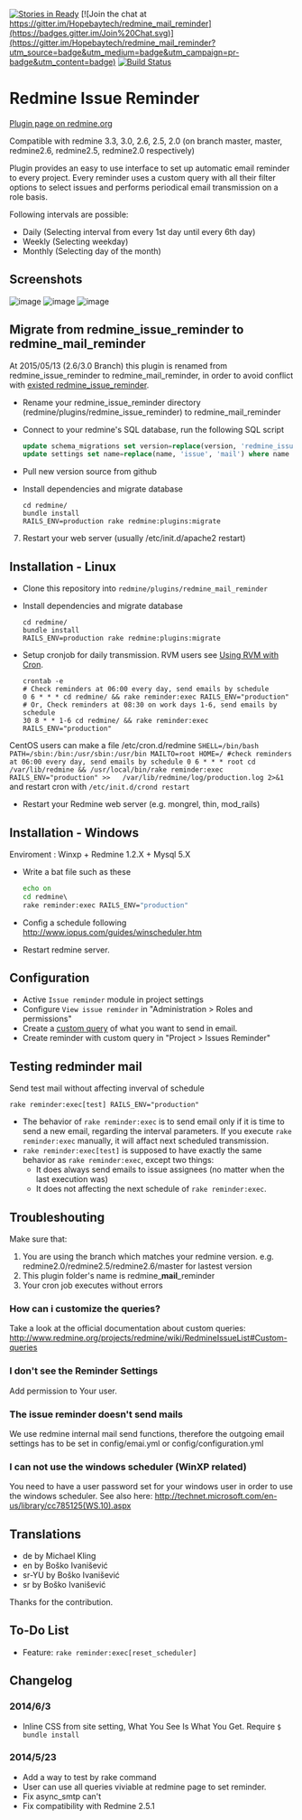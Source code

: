 [![Stories in Ready](https://badge.waffle.io/Hopebaytech/redmine_mail_reminder.png?label=ready&title=Ready)](https://waffle.io/Hopebaytech/redmine_mail_reminder)
[![Join the chat at https://gitter.im/Hopebaytech/redmine_mail_reminder](https://badges.gitter.im/Join%20Chat.svg)](https://gitter.im/Hopebaytech/redmine_mail_reminder?utm_source=badge&utm_medium=badge&utm_campaign=pr-badge&utm_content=badge)
[![Build Status](https://travis-ci.org/jcppkkk/redmine_mail_reminder.svg?branch=master)](https://travis-ci.org/jcppkkk/redmine_mail_reminder)

Redmine Issue Reminder
==============

[Plugin page on redmine.org](http://www.redmine.org/plugins/redmine_mail_reminder)

Compatible with redmine 3.3, 3.0, 2.6, 2.5, 2.0 (on branch master, master, redmine2.6, redmine2.5, redmine2.0 respectively)

Plugin provides an easy to use interface to set up automatic email reminder to every project. 
Every reminder uses a custom query with all their filter options to select issues 
and performs periodical email transmission on a role basis.

Following intervals are possible:
 - Daily (Selecting interval from every 1st day until every 6th day)
 - Weekly (Selecting weekday)
 - Monthly (Selecting day of the month)

## Screenshots

![image](http://farm7.static.flickr.com/6109/6294745006_49986ec541_b.jpg)
![image](https://cloud.githubusercontent.com/assets/84070/7959114/ceb99b22-0a28-11e5-94f9-f4169423d0cf.png)
![image](https://cloud.githubusercontent.com/assets/84070/7959130/f794f6cc-0a28-11e5-93c9-16d56ca9c6ea.png)


## Migrate from redmine_issue_reminder to redmine_mail_reminder

At 2015/05/13 (2.6/3.0 Branch) this plugin is renamed from redmine_issue_reminder to redmine_mail_reminder, in order to avoid conflict with [existed redmine_issue_reminder](http://www.redmine.org/plugins/redmine_issue_reminder).

* Rename your redmine_issue_reminder directory (redmine/plugins/redmine_issue_reminder) to redmine_mail_reminder

* Connect to your redmine's SQL database, run the following SQL script
	```sql
	update schema_migrations set version=replace(version, 'redmine_issue_reminder', 'redmine_mail_reminder') where version like '%redmine_issue_reminder%';
	update settings set name=replace(name, 'issue', 'mail') where name =  'plugin_redmine_issue_reminder';
	```

* Pull new version source from github

* Install dependencies and migrate database
	```console
	cd redmine/
	bundle install
	RAILS_ENV=production rake redmine:plugins:migrate
	```
7. Restart your web server (usually /etc/init.d/apache2 restart)

## Installation - Linux

* Clone this repository into ```redmine/plugins/redmine_mail_reminder```
* Install dependencies and migrate database
	```console
	cd redmine/
	bundle install
	RAILS_ENV=production rake redmine:plugins:migrate
	```

* Setup cronjob for daily transmission. RVM users see [Using RVM with Cron](https://rvm.io/deployment/cron).
	```
	crontab -e
	# Check reminders at 06:00 every day, send emails by schedule
	0 6 * * * cd redmine/ && rake reminder:exec RAILS_ENV="production"
	# Or, Check reminders at 08:30 on work days 1-6, send emails by schedule
	30 8 * * 1-6 cd redmine/ && rake reminder:exec RAILS_ENV="production"
	```
CentOS users can make a file /etc/cron.d/redmine
	```
	SHELL=/bin/bash
	PATH=/sbin:/bin:/usr/sbin:/usr/bin
	MAILTO=root
	HOME=/
	#check reminders at 06:00 every day, send emails by schedule
	0 6 * * * root cd /var/lib/redmine && /usr/local/bin/rake reminder:exec RAILS_ENV="production" >> 	/var/lib/redmine/log/production.log 2>&1
	```
and restart cron with 
	```
	/etc/init.d/crond restart
	```
* Restart your Redmine web server (e.g. mongrel, thin, mod_rails)

## Installation - Windows

Enviroment : Winxp + Redmine 1.2.X + Mysql 5.X
 
* Write a bat file such as these
	```bat
	echo on
	cd redmine\
	rake reminder:exec RAILS_ENV="production"
	```

* Config a schedule following  http://www.iopus.com/guides/winscheduler.htm
* Restart redmine server.

## Configuration

* Active `Issue reminder` module in project settings
* Configure `View issue reminder` in "Administration > Roles and permissions"
* Create a [custom query](http://www.redmine.org/projects/redmine/wiki/RedmineIssueList#Custom-queries) of what you want to send in email.
* Create reminder with custom query in "Project > Issues Reminder"
 
## Testing redminder mail

Send test mail without affecting inverval of schedule

```rake reminder:exec[test] RAILS_ENV="production"```

* The behavior of `rake reminder:exec` is to send email only if it is time to send a new email, regarding the interval parameters. If you execute `rake reminder:exec` manually, it will affact next scheduled transmission.
* `rake reminder:exec[test]` is supposed to have exactly the same behavior as `rake reminder:exec`, except two things:
	* It does always send emails to issue assignees (no matter when the last execution was)
	* It does not affecting the next schedule of `rake reminder:exec`.

## Troubleshouting

Make sure that:

1. You are using the branch which matches your redmine version. e.g. redmine2.0/redmine2.5/redmine2.6/master for lastest version
2. This plugin folder's name is redmine_**mail**_reminder
3. Your cron job executes without errors

### How can i customize the queries?

Take a look at the official documentation about custom queries: 
http://www.redmine.org/projects/redmine/wiki/RedmineIssueList#Custom-queries

### I don't see the Reminder Settings

Add permission to Your user.

### The issue reminder doesn't send mails

We use redmine internal mail send functions, therefore the outgoing email settings 
has to be set in config/emai.yml or config/configuration.yml

### I can not use the windows scheduler (WinXP related)

You need to have a user password set for your windows user in order to use the windows scheduler. See also here: http://technet.microsoft.com/en-us/library/cc785125(WS.10).aspx 

## Translations

- de by Michael Kling
- en by Boško Ivanišević
- sr-YU by Boško Ivanišević
- sr by Boško Ivanišević

Thanks for the contribution. 

## To-Do List

- Feature: `rake reminder:exec[reset_scheduler]`

## Changelog

### 2014/6/3

 - Inline CSS from site setting, What You See Is What You Get. Require `$ bundle install`

### 2014/5/23

 - Add a way to test by rake command
 - User can use all queries viviable at redmine page to set reminder.
 - Fix async_smtp can't
 - Fix compatibility with Redmine 2.5.1
